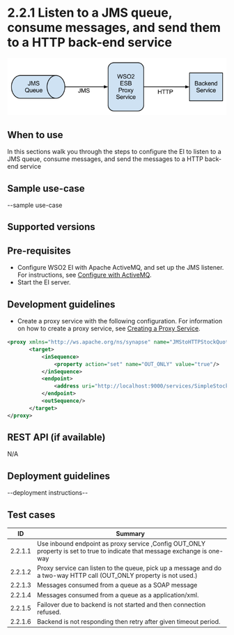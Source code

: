 # 2.2.1  Listen to a JMS queue, consume messages, and send them to a HTTP back-end service

![EI as JMS consumer](images/JMS-Consumer.png)

## When to use
In this sections walk you through the steps to configure the EI to listen to a JMS queue, consume messages, and send 
the messages to a HTTP back­-end service

## Sample use-case
--sample use-case

## Supported versions

## Pre-requisites

- Configure WSO2 EI with Apache ActiveMQ, and set up the JMS listener. For instructions, see [Configure with ActiveMQ](https://docs.wso2.com/display/EI640/Configure+with+ActiveMQ).
- Start the EI server.

## Development guidelines

- Create a proxy service with the following configuration. For information on how to create a proxy service, see 
[Creating a Proxy Service](https://docs.wso2.com/display/EI640/Creating+a+Proxy+Service).

```xml
<proxy xmlns="http://ws.apache.org/ns/synapse" name="JMStoHTTPStockQuoteProxy" transports="jms">
       <target>
           <inSequence>
               <property action="set" name="OUT_ONLY" value="true"/>
           </inSequence>
           <endpoint>
               <address uri="http://localhost:9000/services/SimpleStockQuoteService"/>
           </endpoint>
           <outSequence/>
       </target>
</proxy>
```

## REST API (if available)
N/A

## Deployment guidelines
--deployment instructions--

## Test cases

| ID | Summary |
| ------------- | ------------- |
| 2.2.1.1  | Use inbound endpoint as proxy service ,Config OUT_ONLY property is set to true to indicate that message exchange is one-way    |
| 2.2.1.2  | Proxy service can listen to the queue, pick up a message and do a two-way HTTP call (OUT_ONLY property is not used.)       |
| 2.2.1.3  | Messages consumed from a queue as a SOAP message    |
| 2.2.1.4  | Messages consumed from a queue as a application/xml.       |
| 2.2.1.5  | Failover due to backend is not started and then connection refused.     |
| 2.2.1.6  | Backend is not responding then retry after given timeout period.       |